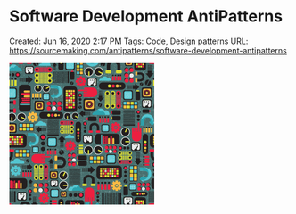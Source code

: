 # Software Development AntiPatterns

Created: Jun 16, 2020 2:17 PM
Tags: Code, Design patterns
URL: https://sourcemaking.com/antipatterns/software-development-antipatterns

![home-tb1.png](Software%20Development%20AntiPatterns%2006e2a0f44d974da8b0033c1b6844f751/home-tb1.png)
